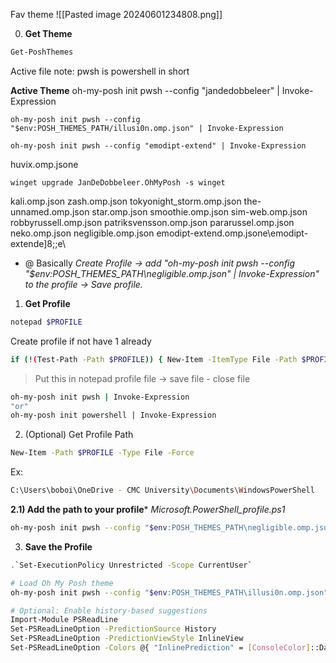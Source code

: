 Fav theme 
![[Pasted image 20240601234808.png]]

0) **Get Theme**
```bash
Get-PoshThemes
```
Active file 
note: pwsh is powershell in short

**Active Theme**
oh-my-posh init pwsh --config "jandedobbeleer" | Invoke-Expression

```bashnote
oh-my-posh init pwsh --config "$env:POSH_THEMES_PATH/illusi0n.omp.json" | Invoke-Expression

oh-my-posh init pwsh --config "emodipt-extend" | Invoke-Expression
```
huvix.omp.jsone
```
winget upgrade JanDeDobbeleer.OhMyPosh -s winget
```
kali.omp.json
zash.omp.json
tokyonight_storm.omp.json
the-unnamed.omp.json
star.omp.json
smoothie.omp.json
sim-web.omp.json
robbyrussell.omp.json
patriksvensson.omp.json
pararussel.omp.json
neko.omp.json
negligible.omp.json
emodipt-extend.omp.jsone\emodipt-extende]8;;e\

+ @ Basically *Create Profile -> add "oh-my-posh init pwsh --config "$env:POSH_THEMES_PATH\negligible.omp.json" | Invoke-Expression" to the profile -> Save profile.*
1) **Get Profile**
```bash
notepad $PROFILE
```
Create profile if not have 1 already
```sh
if (!(Test-Path -Path $PROFILE)) { New-Item -ItemType File -Path $PROFILE -Force }
```

> Put this in notepad profile file -> save file - close file
```bash
oh-my-posh init pwsh | Invoke-Expression
"or"
oh-my-posh init powershell | Invoke-Expression
```

2) (Optional) Get Profile Path
```bash
New-Item -Path $PROFILE -Type File -Force
```
Ex: 
```bash
C:\Users\boboi\OneDrive - CMC University\Documents\WindowsPowerShell
```

**2.1) Add the path to your profile***
*Microsoft.PowerShell_profile.ps1*
```bash
oh-my-posh init pwsh --config "$env:POSH_THEMES_PATH\negligible.omp.json" | Invoke-Expression
```

3) **Save the Profile**
```bash
.`Set-ExecutionPolicy Unrestricted -Scope CurrentUser`
```




```sh
# Load Oh My Posh theme
oh-my-posh init pwsh --config "$env:POSH_THEMES_PATH\illusi0n.omp.json" | Invoke-Expression

# Optional: Enable history-based suggestions
Import-Module PSReadLine
Set-PSReadLineOption -PredictionSource History
Set-PSReadLineOption -PredictionViewStyle InlineView
Set-PSReadLineOption -Colors @{ "InlinePrediction" = [ConsoleColor]::DarkGray }
```